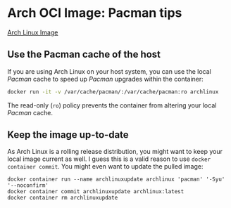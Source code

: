 # Arch OCI Image: Pacman tips

[Arch Linux Image](https://hub.docker.com/_/archlinux/)

## Use the Pacman cache of the host

If you are using Arch Linux on your host system, you can use the local _Pacman_ cache to speed up _Pacman_ upgrades within the container:

```bash
docker run -it -v /var/cache/pacman/:/var/cache/pacman:ro archlinux
```

The read-only (`ro`) policy prevents the container from altering your local _Pacman_ cache.

## Keep the image up-to-date

As Arch Linux is a rolling release distribution, you might want to keep your local image current as well.
I guess this is a valid reason to use `docker container commit`.
You might even want to update the pulled image:

```
docker container run --name archlinuxupdate archlinux 'pacman' '-Syu' '--noconfirm'
docker container commit archlinuxupdate archlinux:latest
docker container rm archlinuxupdate
```


